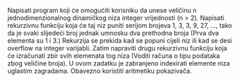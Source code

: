 Napisati program koji će omogućiti korisniku da unese veličinu n jednodimenzionalnog dinamičkog niza integer vrijednosti (n > 2).
Napisati rekurzivnu funkciju koja će taj niz puniti serijom brojeva 1, 3, 3, 9, 27, ...,
tako da je svaki slijedeći broj jednak umnosku dva prethodna broja (Prva dva elementa su 1 i 3.) 
Rekurzija se prekida kad se popuni cijeli niz ili kad se desi overflow na integer varijabli. 
Zatim napraviti drugu rekurzivnu funkciju koja će izračunati zbir svih elemenata tog niza 
(Voditi računa o tipu podataka zbog veličine broja). U ovom zadatku je zabranjeno indexirati elemente niza uglastim zagradama.
Obavezno koristiti aritmetiku pokazivača.
